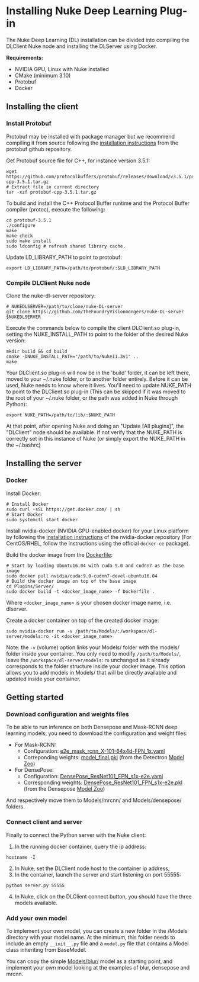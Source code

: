 # Installing Nuke Deep Learning Plug-in

The Nuke Deep Learning (DL) installation can be divided into compiling the DLClient Nuke node and installing the DLServer using Docker.

**Requirements:**
- NVIDIA GPU, Linux with Nuke installed
- CMake (minimum 3.10)
- Protobuf
- Docker

## Installing the client

### Install Protobuf

Protobuf may be installed with package manager but we recommend compiling it from source following the [installation instructions](https://github.com/protocolbuffers/protobuf/blob/master/src/README.md) from the protobuf github repository.

Get Protobuf source file for C++, for instance version 3.5.1:
```
wget https://github.com/protocolbuffers/protobuf/releases/download/v3.5.1/protobuf-cpp-3.5.1.tar.gz
# Extract file in current directory
tar -xzf protobuf-cpp-3.5.1.tar.gz
```
To build and install the C++ Protocol Buffer runtime and the Protocol Buffer compiler (protoc), execute the following:
```
cd protobuf-3.5.1
./configure
make
make check
sudo make install
sudo ldconfig # refresh shared library cache.
```
Update LD_LIBRARY_PATH to point to protobuf:
```
export LD_LIBRARY_PATH=/path/to/protobuf/:$LD_LIBRARY_PATH
```

### Compile DLClient Nuke node

Clone the nuke-dl-server repository:
```
# NUKEDLSERVER=/path/to/clone/nuke-DL-server
git clone https://github.com/TheFoundryVisionmongers/nuke-DL-server $NUKEDLSERVER
```
Execute the commands below to compile the client DLClient.so plug-in, setting the NUKE_INSTALL_PATH to point to the folder of the desired Nuke version:
```
mkdir build && cd build
cmake -DNUKE_INSTALL_PATH="/path/to/Nuke11.3v1" ..
make
```
Your DLClient.so plug-in will now be in the 'build' folder, it can be left there, moved to your ~/.nuke folder, or to another folder entirely. Before it can be used, Nuke needs to know where it lives. You'll need to update NUKE_PATH to point to the DLClient.so plug-in (This can be skipped if it was moved to the root of your ~/.nuke folder, or the path was added in Nuke through Python):
```
export NUKE_PATH=/path/to/lib/:$NUKE_PATH
```
At that point, after opening Nuke and doing an "Update [All plugins]", the "DLClient" node should be available.
If not verify that the NUKE_PATH is correctly set in this instance of Nuke (or simply export the NUKE_PATH in the ~/.bashrc)

## Installing the server

### Docker

Install Docker:
```
# Install Docker
sudo curl -sSL https://get.docker.com/ | sh
# Start Docker
sudo systemctl start docker
```
Install nvidia-docker (NVIDIA GPU-enabled docker) for your Linux platform by following the [installation instructions](https://github.com/NVIDIA/nvidia-docker) of the nvidia-docker repository (For CentOS/RHEL, follow the instructions using the official `docker-ce` package).

Build the docker image from the [Dockerfile](/Plugins/Server/Dockerfile):
```
# Start by loading Ubuntu16.04 with cuda 9.0 and cudnn7 as the base image
sudo docker pull nvidia/cuda:9.0-cudnn7-devel-ubuntu16.04
# Build the docker image on top of the base image
cd Plugins/Server/
sudo docker build -t <docker_image_name> -f Dockerfile .
```
Where `<docker_image_name>` is your chosen docker image name, i.e. dlserver.

Create a docker container on top of the created docker image:
```
sudo nvidia-docker run -v /path/to/Models/:/workspace/dl-server/models:ro -it <docker_image_name>
```
Note: the `-v` (volume) option links your Models/ folder with the models/ folder inside your container. You only need to modify `/path/to/Models/`, leave the `/workspace/dl-server/models:ro` unchanged as it already corresponds to the folder structure inside your docker image. This option allows you to add models in Models/ that will be directly available and updated inside your container.

## Getting started

### Download configuration and weights files

To be able to run inference on both Densepose and Mask-RCNN deep learning models, you need to download the configuration and weight files:
- For Mask-RCNN:
  - Configuration: [e2e_mask_rcnn_X-101-64x4d-FPN_1x.yaml](https://github.com/facebookresearch/Detectron/blob/master/configs/12_2017_baselines/e2e_mask_rcnn_X-101-64x4d-FPN_1x.yaml)
  - Correponding weights: [model_final.pkl](https://dl.fbaipublicfiles.com/detectron/35859745/12_2017_baselines/e2e_mask_rcnn_X-101-64x4d-FPN_2x.yaml.02_00_30.ESWbND2w/output/train/coco_2014_train%3Acoco_2014_valminusminival/generalized_rcnn/model_final.pkl) (from the Detectron [Model Zoo](https://github.com/facebookresearch/Detectron/blob/master/MODEL_ZOO.md))
- For DensePose:
  - Configuration: [DensePose_ResNet101_FPN_s1x-e2e.yaml](https://github.com/facebookresearch/DensePose/blob/master/configs/DensePose_ResNet101_FPN_s1x-e2e.yaml)
  - Corresponding weights: [DensePose_ResNet101_FPN_s1x-e2e.pkl](https://dl.fbaipublicfiles.com/densepose/DensePose_ResNet101_FPN_s1x-e2e.pkl) (from the Densepose [Model Zoo](https://github.com/facebookresearch/DensePose/blob/master/MODEL_ZOO.md))

And respectively move them to Models/mrcnn/ and Models/densepose/ folders.

### Connect client and server

Finally to connect the Python server with the Nuke client:
1. In the running docker container, query the ip address:
```
hostname -I
```
2. In Nuke, set the DLClient node host to the container ip address,
3. In the container, launch the server and start listening on port 55555:
```
python server.py 55555
```
4. In Nuke, click on the DLClient connect button, you should have the three models available.

### Add your own model

To implement your own model, you can create a new folder in the /Models directory with your model name. At the minimum, this folder needs to include an empty `__init__.py` file and a `model.py` file that contains a Model class inheriting from BaseModel.

You can copy the simple [Models/blur/](Models/blur) model as a starting point, and implement your own model looking at the examples of blur, densepose and mrcnn.